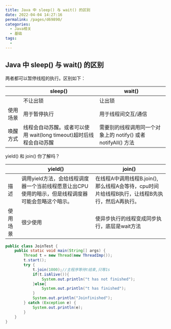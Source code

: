 ```yaml
---
title: Java 中 sleep() 与 wait() 的区别 
date: 2022-04-04 14:27:16
permalink: /pages/d69890/
categories:
  - Java相关
  - 基础
tags:
  - 
---
```

## Java 中 sleep() 与 wait() 的区别 

两者都可以暂停线程的执行。区别如下： <br>

||  sleep()| wait() | 
| --- | --- | --- | 
|| 不让出锁 | 让出锁 | 
|使用场景| 用于暂停执行 | 用于线程间交互/通信 | 
|唤醒方式| 线程会自动苏醒。或者可以使用 wait(long timeout)超时后线程会自动苏醒 | 需要别的线程调用同一个对象上的 notify() 或者 notifyAll() 方法 | 


yield() 和 join() 你了解吗？

||  yield()| join() |
| --- | --- | --- | 
|描述| 调用yield方法，会给线程调度器一个当前线程愿意让出CPU使用的暗示，但是线程调度器可能会忽略这个暗示。 | 在线程A中调用线程B.join(),那么线程A会等待，cpu时间片给线程B执行，让线程B先执行，然后A再执行。 | 
|使用场景| 很少使用 | 使异步执行的线程变成同步执行，底层是wait方法 | 

```java
public class JoinTest {
	public static void main(String[] args) {
		Thread t = new Thread(new ThreadImp());
		t.start();
		try {
			t.join(1000);//主程序等待t结束,只等1s
			if(t.isAlive()){
				System.out.println("t has not finished");
			}else{
				System.out.println("t has finished");
			}
			System.out.println("Joinfinished");
		} catch (Exception e) {
			System.out.println(e);
		}
	}
}
```